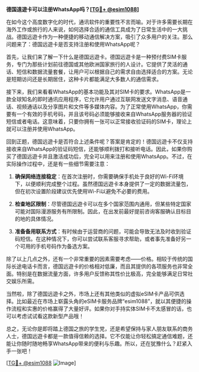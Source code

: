 **德国遠遊卡可以注册WhatsApp吗？[[TG💪+ @esim1088](https://t.me/s/esim1088)]**

在如今这个高度数字化的时代，通讯软件的重要性不言而喻。对于许多需要长期在海外工作或旅行的人来说，如何选择合适的通信工具成为了日常生活中的一大挑战。德国远遊卡作为一种便捷的移动通信解决方案，吸引了众多用户的关注。那么问题来了：德国远遊卡是否支持注册和使用WhatsApp呢？

首先，让我们来了解一下什么是德国远遊卡。德国远遊卡是一种预付费SIM卡服务，专门为那些计划前往德国或其他欧洲国家旅行的人设计。它提供了灵活的通话、短信和数据流量套餐，让用户可以根据自己的需求自由选择适合的方案。无论是短期访问还是长期居住，这种卡片都能满足大多数人的通信需求。

接下来，我们来看看WhatsApp的基本功能及其对SIM卡的要求。WhatsApp是一款全球知名的即时通讯应用程序，它允许用户通过互联网发送文字消息、语音通话、视频通话以及分享图片和文件等多媒体内容。为了正常使用WhatsApp，你需要有一个有效的手机号码，并且该号码必须能够接收来自WhatsApp服务器的验证短信或者电话。这意味着，只要你拥有一张可以正常接收验证码的SIM卡，理论上就可以注册并使用WhatsApp。

回到正题，德国远遊卡是否符合上述条件呢？答案是肯定的！德国远遊卡不仅支持接收来自WhatsApp的验证码短信，还能够顺利拨打和接听电话。因此，如果你购买了德国远遊卡并且激活成功后，完全可以用来注册和使用WhatsApp。不过，在实际操作过程中，还是有一些细节需要注意：

1. **确保网络连接稳定**：在首次注册时，你需要确保手机处于良好的Wi-Fi环境下，以便顺利完成整个过程。虽然德国远遊卡本身提供了一定的数据流量包，但在初次设置阶段建议优先使用Wi-Fi以避免不必要的费用。
   
2. **检查地区限制**：尽管德国远遊卡可以在多个国家范围内通用，但某些特定国家可能对国际漫游服务有所限制。因此，在出发前最好提前咨询客服确认目标目的地的具体情况。
   
3. **准备备用联系方式**：有时候由于运营商的问题，可能会导致无法及时收到验证码短信。在这种情况下，你可以尝试联系客服寻求帮助，或者事先准备好另一个可用的手机号码作为备选方案。

除了以上几点之外，还有一个非常重要的因素需要考虑——价格。相较于传统的国际长途电话卡而言，德国远遊卡的价格相对低廉，而且其提供的各项服务也非常全面。特别是在数据流量方面，许多用户反馈称其性价比极高，完全能够满足日常社交娱乐所需。

当然啦，除了德国远遊卡之外，市场上还有其他类似的虚拟eSIM卡产品可供选择。比如最近在市场上崭露头角的eSIM卡服务品牌“esim1088”，就以其便捷的操作流程和实惠的价格赢得了大量好评。如果你对手持实体SIM卡不太感冒的话，也可以考虑试试看这款新型产品哦！

总之，无论你是即将踏上德国之旅的学生党，还是希望保持与家人朋友联系的商务人士，德国远遊卡都是一款值得信赖的选择。它不仅能让你轻松搞定通信难题，还能让你随时随地畅享WhatsApp带来的便利与乐趣。所以，还在犹豫什么？赶紧入手一张吧！

[[TG💪+ @esim1088](https://t.me/s/esim1088) ![Image](https://i.postimg.cc/4NQfJmqS/Snipaste-2025-05-13-00-14-12.png)]